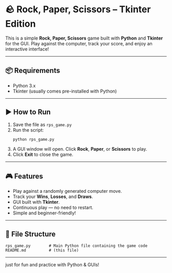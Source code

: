 
# 🪨 Rock, Paper, Scissors – Tkinter Edition

This is a simple **Rock, Paper, Scissors** game built with **Python** and **Tkinter** for the GUI. Play against the computer, track your score, and enjoy an interactive interface!

---

## 📦 Requirements

- Python 3.x
- Tkinter (usually comes pre-installed with Python)

---

## ▶️ How to Run

1. Save the file as `rps_game.py`
2. Run the script:
   ```bash
   python rps_game.py
   ```
3. A GUI window will open. Click **Rock**, **Paper**, or **Scissors** to play.
4. Click **Exit** to close the game.

---

## 🎮 Features

- Play against a randomly generated computer move.
- Track your **Wins**, **Losses**, and **Draws**.
- GUI built with **Tkinter**.
- Continuous play — no need to restart.
- Simple and beginner-friendly!

---

## 📌 File Structure

```
rps_game.py        # Main Python file containing the game code
README.md          # (this file)
```

---



just for fun and practice with Python & GUIs!
